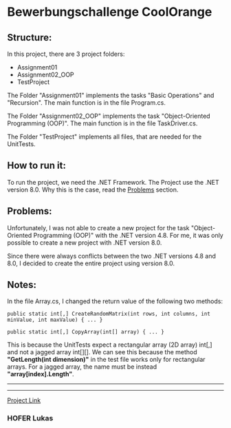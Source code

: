 # Bewerbungschallenge CoolOrange


<!--## Explanation of the solution: -->

## Structure:
In this project, there are 3 project folders:
+ Assignment01
+ Assignment02_OOP
+ TestProject

The Folder "Assignment01" implements the tasks "Basic Operations" and "Recursion". The main function is in the file Program.cs. 

The Folder "Assignment02_OOP" implements the task "Object-Oriented Programming (OOP)". The main function is in the file TaskDriver.cs.

The Folder "TestProject" implements all files, that are needed for the UnitTests.


## How to run it:
To run the project, we need the .NET Framework. The Project use the .NET version 8.0. Why this is the case, read the [Problems](#problems) section.

## Problems:
Unfortunately, I was not able to create a new project for the task "Object-Oriented Programming (OOP)" with the .NET version 4.8. For me, it was only possible to create a new project with .NET version 8.0. 

Since there were always conflicts between the two .NET versions 4.8 and 8.0, I decided to create the entire project using version 8.0.


## Notes:
In the file Array.cs, I changed the return value of the following two methods:

    public static int[,] CreateRandomMatrix(int rows, int columns, int minValue, int maxValue) { ... }

    public static int[,] CopyArray(int[] array) { ... }

This is because the UnitTests expect a rectangular array (2D array) int[,] and not a jagged array int[][]. We can see this because the method **"GetLength(int dimension)"** in the test file works only for rectangular arrays. For a jagged array, the name must be instead **"array[index].Length"**.

***
***
[Project Link](https://github.com/userRaptor/challenge_coolorange.git)

### HOFER Lukas





